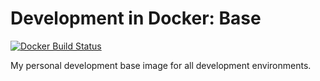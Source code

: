 # Development in Docker: Base
[![Docker Build Status](https://img.shields.io/docker/build/nimerritt/did-base.svg?style=flat-square)](https://hub.docker.com/r/nimerritt/did-base/builds/)

My personal development base image for all development environments. 
